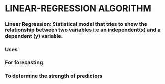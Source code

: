 # LINEAR-REGRESSION ALGORITHM
### Linear Regression: Statistical model that tries to show the relationship between two variables i.e an independent(x) and a dependent (y) variable.​
### Uses​
### For forecasting​
### To determine the strength of predictors​
